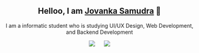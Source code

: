 <h2 align="center">Helloo, I am <a href="https://jovanka-samudra.vercel.app/">Jovanka Samudra</a> 👋</h1>

<p align="center">I am a informatic student who is studying UI/UX Design, Web Development, and Backend Development</p>

<p align="center">
  <a href="https://www.linkedin.com/in/jovanka-samudra/" target="_blank"><img src="https://img.shields.io/badge/-Jovanka%20Samudra-blue?style=flat-square&logo=Linkedin&logoColor=white&link=https://www.linkedin.com/in/jovanka-samudra/" /></a>
  &nbsp;&nbsp;&nbsp;&nbsp
  <a href="https://dribbble.com/samudrajovanka" target="_blank"><img src="https://img.shields.io/badge/-Shots%20on%20Dribbble-ff69b4?style=flat-square&logo=dribbble&logoColor=white&link=https://dribbble.com/samudrajovanka" /></a>
</p>
